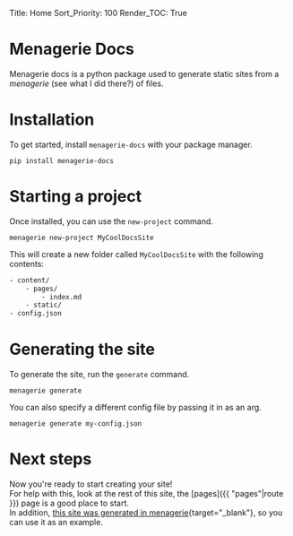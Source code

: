 Title: Home
Sort_Priority: 100
Render_TOC: True

# Menagerie Docs

Menagerie docs is a python package used to generate static sites from a *menagerie* (see what I did there?) of files.

# Installation

To get started, install `menagerie-docs` with your package manager.

```shell
pip install menagerie-docs
```

# Starting a project

Once installed, you can use the `new-project` command.

```shell
menagerie new-project MyCoolDocsSite
```

This will create a new folder called `MyCoolDocsSite` with the following contents:

```txt
- content/
    - pages/
        - index.md
    - static/
- config.json
```

# Generating the site

To generate the site, run the `generate` command.

```shell
menagerie generate
```

You can also specify a different config file by passing it in as an arg.

```shell
menagerie generate my-config.json
```

# Next steps

Now you're ready to start creating your site!  
For help with this, look at the rest of this site, the [pages]({{ "pages"|route }}) page is a good place to start.  
In addition, [this site was generated in menagerie](https://github.com/Bwc9876/menagerie/tree/master/docs){target="_blank"}, so you can use it as an example.
